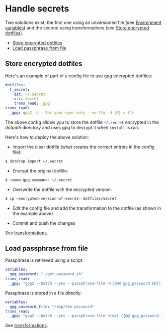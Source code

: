 # Handle secrets

Two solutions exist, the first one using an unversioned file (see [Environment variables](../templating.md#environment-variables))
and the second using transformations (see [Store encrypted dotfiles](#store-encrypted-dotfiles)).

* [Store encrypted dotfiles](#store-encrypted-dotfiles)
* [Load passphrase from file](#load-passphrase-from-file)

## Store encrypted dotfiles

Here's an example of part of a config file to use gpg encrypted dotfiles:
```yaml
dotfiles:
  f_secret:
    dst: ~/.secret
    src: secret
    trans_read: _gpg
trans_read:
  _gpg: gpg2 -q --for-your-eyes-only --no-tty -d {0} > {1}
```

The above config allows you to store the dotfile `~/.secret` encrypted in the *dotpath*
directory and uses gpg to decrypt it when `install` is run.

Here's how to deploy the above solution:

* Import the clear dotfile (what creates the correct entries in the config file):

```bash
$ dotdrop import ~/.secret
```

* Encrypt the original dotfile:

```bash
$ <some-gpg-command> ~/.secret
```

* Overwrite the dotfile with the encrypted version:

```bash
$ cp <encrypted-version-of-secret> dotfiles/secret
```

* Edit the config file and add the transformation to the dotfile
  (as shown in the example above)

* Commit and push the changes

See [transformations](../config-details.md#entry-transformations).

## Load passphrase from file

Passphrase is retrieved using a script:
```yaml
variables:
  gpg_password: "./get-password.sh"
trans_read:
  _gpg: "gpg2 --batch --yes --passphrase-file <({{@@ gpg_password @@}}) -q --for-your-eyes-only --no-tty -d {0} > {1}"
```

Passphrase is stored in a file directly:
```yaml
variables:
  gpg_password_file: "/tmp/the-password"
trans_read:
  _gpg: "gpg2 --batch --yes --passphrase-file <(cat {{@@ gpg_password_file @@}}) -q --for-your-eyes-only --no-tty -d {0} > {1}"
```

See [transformations](../config-details.md#entry-transformations).
